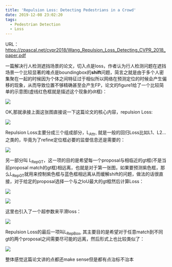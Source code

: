 ```yaml
---
title: 'Repulsion Loss: Detecting Pedestrians in a Crowd'
date: 2019-12-08 23:02:20
tags:
  - Pedestrian Detection
  - Loss
---
```

URL：https://zpascal.net/cvpr2018/Wang_Repulsion_Loss_Detecting_CVPR_2018_paper.pdf

一篇解决行人检测遮挡场景的论文，切入点是loss，作者认为行人检测问题在遮挡场景一个比较显著的难点是boundingbox的**shift**问题，简言之就是由于多个人密集聚在一起的时候因为个体之间特征过于相似所以网络在预测定位的时候会产生偏移的现象，从而导致位置不够精确甚至会产生FP，论文的figure1给了一个比较简单的示意图(虚线红色框就是描述这个现象的dt框)：

![](Repulsion-Loss-Detecting-Pedestrians-in-a-Crowd-截屏2019-12-0923.54.13.png)

OK,那就承接上面这张图直接说一下这篇论文的核心内容，repulsion Loss:

![](Repulsion-Loss-Detecting-Pedestrians-in-a-Crowd-截屏2019-12-1000.03.37.png)

Repulsion Loss主要分成三个组成部分，L<sub>Attr</sub>, 就是一般的回归Loss比如L1、L2...之类的，毕竟为了refine定位框必要的监督信息还是需要的：

![](Repulsion-Loss-Detecting-Pedestrians-in-a-Crowd-截屏2019-12-1000.06.10.png)

另一部分叫 L<sub>RepGT</sub>，这一项的目的是希望每一个proposal与相临近的gt框(不是当前proposal match的gt框)相远离，也就是对于第一张图，如果要预测紫色框，那么L<sub>RepGT</sub>就用来控制紫色框与蓝色框相远离从而缓解shift的问题，做法的话很直接，对于给定的proposal选择一个与之IoU最大的gt框然后计算Loss：

![](Repulsion-Loss-Detecting-Pedestrians-in-a-Crowd-截屏2019-12-1000.14.24.png)


![](Repulsion-Loss-Detecting-Pedestrians-in-a-Crowd-截屏2019-12-1000.14.41.png)

这里也引入了一个超参数来平滑loss：

![](Repulsion-Loss-Detecting-Pedestrians-in-a-Crowd-截屏2019-12-1000.14.47.png)

Repulsion Loss的最后一项叫L<sub>RepBox</sub>, 其主要目的是希望对于任意match到不同gt的两个proposal之间需要尽可能的远离，然后形式上也比较类似了：

![](Repulsion-Loss-Detecting-Pedestrians-in-a-Crowd-截屏2019-12-1000.19.12.png)

整体感觉这篇论文讲的点都还make sense但是都有点治标不治本
